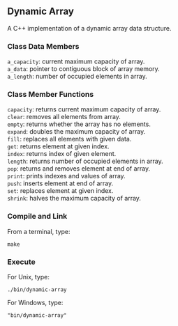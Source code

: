 ## Dynamic Array
A C++ implementation of a dynamic array data structure.
### Class Data Members
```a_capacity```: current maximum capacity of array.  
```a_data```: pointer to contiguous block of array memory.  
```a_length```: number of occupied elements in array.
### Class Member Functions
```capacity```: returns current maximum capacity of array.  
```clear```: removes all elements from array.  
```empty```: returns whether the array has no elements.  
```expand```: doubles the maximum capacity of array.  
```fill```: replaces all elements with given data.  
```get```: returns element at given index.  
```index```: returns index of given element.  
```length```: returns number of occupied elements in array.  
```pop```: returns and removes element at end of array.  
```print```: prints indexes and values of array.  
```push```: inserts element at end of array.  
```set```: replaces element at given index.  
```shrink```: halves the maximum capacity of array.
### Compile and Link
From a terminal, type:
```shell
make
```
### Execute
For Unix, type:
```
./bin/dynamic-array
```
For Windows, type:
```
"bin/dynamic-array"
```
